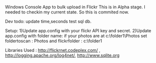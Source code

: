 Windows Console App to bulk upload in Flickr This is in Alpha stage. I needed to checkin my current state. So this is commited now.

Dev todo:
update time,seconds
test sql db.

Setup: 
1)Update app.config with your flickr API key and secret.
2)Update app.config with folder name: if your photos are at c:\folder1\Photos
set foldertoscan : Photos and flickrfolder : c:\folder1
 
Libraries Used :
http://flickrnet.codeplex.com/ ,
http://logging.apache.org/log4net/,
http://www.sqlite.org
